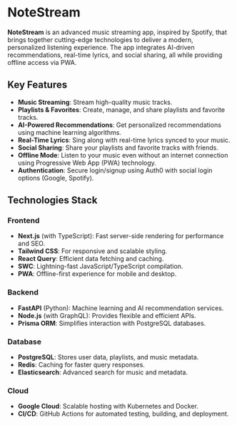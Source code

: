 # **NoteStream**

**NoteStream** is an advanced music streaming app, inspired by Spotify, that brings together cutting-edge technologies to deliver a modern, personalized listening experience. The app integrates AI-driven recommendations, real-time lyrics, and social sharing, all while providing offline access via PWA.

## **Key Features**

- **Music Streaming**: Stream high-quality music tracks.
- **Playlists & Favorites**: Create, manage, and share playlists and favorite tracks.
- **AI-Powered Recommendations**: Get personalized recommendations using machine learning algorithms.
- **Real-Time Lyrics**: Sing along with real-time lyrics synced to your music.
- **Social Sharing**: Share your playlists and favorite tracks with friends.
- **Offline Mode**: Listen to your music even without an internet connection using Progressive Web App (PWA) technology.
- **Authentication**: Secure login/signup using Auth0 with social login options (Google, Spotify).
  
## **Technologies Stack**

### **Frontend**

- **Next.js** (with TypeScript): Fast server-side rendering for performance and SEO.
- **Tailwind CSS**: For responsive and scalable styling.
- **React Query**: Efficient data fetching and caching.
- **SWC**: Lightning-fast JavaScript/TypeScript compilation.
- **PWA**: Offline-first experience for mobile and desktop.

### **Backend**

- **FastAPI** (Python): Machine learning and AI recommendation services.
- **Node.js** (with GraphQL): Provides flexible and efficient APIs.
- **Prisma ORM**: Simplifies interaction with PostgreSQL databases.

### **Database**

- **PostgreSQL**: Stores user data, playlists, and music metadata.
- **Redis**: Caching for faster query responses.
- **Elasticsearch**: Advanced search for music and metadata.

### **Cloud**

- **Google Cloud**: Scalable hosting with Kubernetes and Docker.
- **CI/CD**: GitHub Actions for automated testing, building, and deployment.